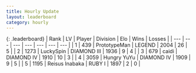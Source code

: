 ```yaml
---
title: Hourly Update
layout: leaderboard
category: hourly
---
```


{: .leaderboard}
| Rank | LV | Player | Division | Elo | Wins | Losses |
| --- | --- | --- | --- | --- | --- | --- |
| <span data-change="0">1</span> | 439 | <span title="ID: 66918">PrototypeMan</span> | LEGEND | <span data-change="0">2004</span> | <span data-change="0">26</span> | <span data-change="0">5</span> |
| <span data-change="0">2</span> | 1273 | <span title="ID: 498412">LuckySpin</span> | DIAMOND III | <span data-change="0">1936</span> | <span data-change="0">9</span> | <span data-change="0">4</span> |
| <span data-change="0">3</span> | 679 | <span title="ID: 517164">caidi</span> | DIAMOND IV | <span data-change="0">1910</span> | <span data-change="0">10</span> | <span data-change="0">3</span> |
| <span data-change="0">4</span> | 3059 | <span title="ID: 164871">Hungry YuYu</span> | DIAMOND IV | <span data-change="0">1909</span> | <span data-change="0">9</span> | <span data-change="0">5</span> |
| <span data-change="0">5</span> | 1195 | <span title="ID: 451068">Reisus Inabaka</span> | RUBY I | <span data-change="12">1897</span> | <span data-change="1">2</span> | <span data-change="0">0</span> |
